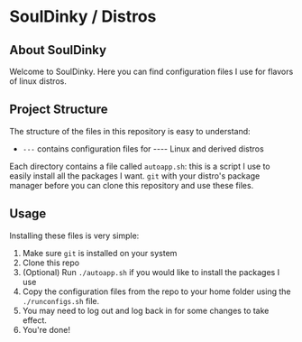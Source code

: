 # SoulDinky / Distros


## About SoulDinky


Welcome to SoulDinky. 
Here you can find configuration files I use for flavors of linux distros.

## Project Structure

The structure of the files in this repository is easy to understand:

- `---` contains configuration files for ---- Linux and derived distros

Each directory contains a file called `autoapp.sh`: this is a script I use to
easily install all the packages I want.
`git` with your distro's package manager before you can clone this repository
and use these files.


## Usage

Installing these files is very simple:

1. Make sure `git` is installed on your system
2. Clone this repo
3. (Optional) Run `./autoapp.sh` if you would like to install the packages I use
4. Copy the configuration files from the repo to your home folder using the `./runconfigs.sh` file. 
5. You may need to log out and log back in for some changes to take effect.
6. You're done!
